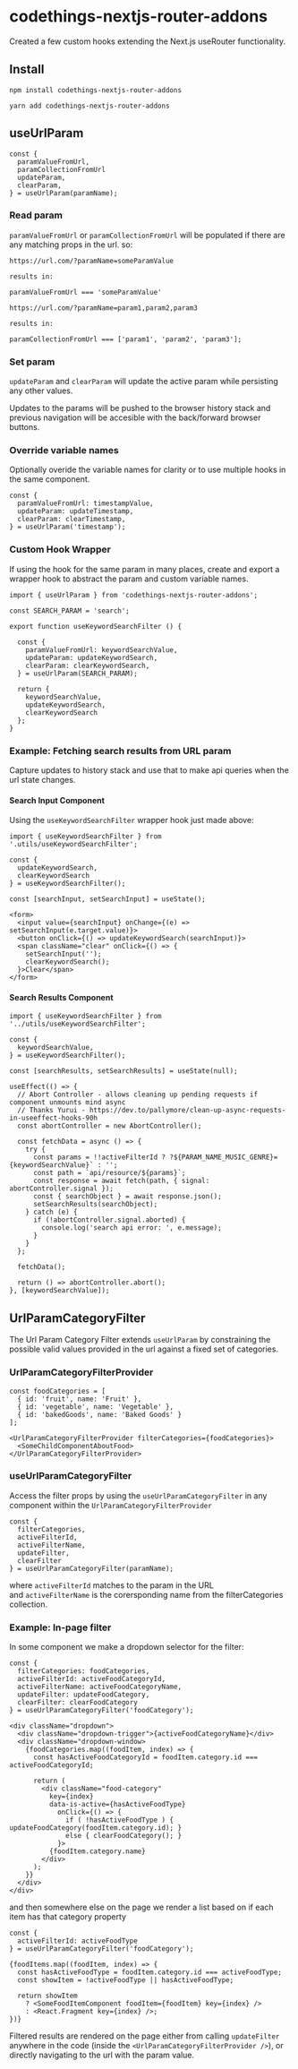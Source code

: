 # codethings-nextjs-router-addons 
Created a few custom hooks extending the Next.js useRouter functionality.    

## Install
```
npm install codethings-nextjs-router-addons    
    
yarn add codethings-nextjs-router-addons    
```


## useUrlParam
```
const { 
  paramValueFromUrl,
  paramCollectionFromUrl
  updateParam, 
  clearParam, 
} = useUrlParam(paramName);
```

### Read param
`paramValueFromUrl` or `paramCollectionFromUrl` will be populated if there are any matching props in the url. so: 

```
https://url.com/?paramName=someParamValue

results in:

paramValueFromUrl === 'someParamValue'
```


```
https://url.com/?paramName=param1,param2,param3

results in:

paramCollectionFromUrl === ['param1', 'param2', 'param3'];
```

### Set param
`updateParam` and `clearParam` will update the active param while persisting any other values.      

Updates to the params will be pushed to the browser history stack and previous navigation will be accesible with the back/forward browser buttons.    


### Override variable names
Optionally overide the variable names for clarity or to use multiple hooks in the same component.
```
const { 
  paramValueFromUrl: timestampValue, 
  updateParam: updateTimestamp, 
  clearParam: clearTimestamp, 
} = useUrlParam('timestamp');
```


### Custom Hook Wrapper
If using the hook for the same param in many places, create and export a wrapper hook to abstract the param and custom variable names.
```
import { useUrlParam } from 'codethings-nextjs-router-addons';

const SEARCH_PARAM = 'search';

export function useKeywordSearchFilter () {
 
  const { 
    paramValueFromUrl: keywordSearchValue, 
    updateParam: updateKeywordSearch, 
    clearParam: clearKeywordSearch,  
  } = useUrlParam(SEARCH_PARAM);

  return { 
    keywordSearchValue,
    updateKeywordSearch,
    clearKeywordSearch
  };
}
```


### Example: Fetching search results from URL param
Capture updates to history stack and use that to make api queries when the url state changes.   

#### Search Input Component    
Using the `useKeywordSearchFilter` wrapper hook just made above: 
```
import { useKeywordSearchFilter } from '.utils/useKeywordSearchFilter';

const { 
  updateKeywordSearch, 
  clearKeywordSearch
} = useKeywordSearchFilter();

const [searchInput, setSearchInput] = useState();

<form>
  <input value={searchInput} onChange={(e) => setSearchInput(e.target.value)}>
  <button onClick={() => updateKeywordSearch(searchInput)}>
  <span className="clear" onClick={() => { 
    setSearchInput('');
    clearKeywordSearch();
  }>Clear</span>
</form>
```

#### Search Results Component
```
import { useKeywordSearchFilter } from '../utils/useKeywordSearchFilter';

const { 
  keywordSearchValue, 
} = useKeywordSearchFilter();

const [searchResults, setSearchResults] = useState(null);

useEffect(() => {
  // Abort Controller - allows cleaning up pending requests if component unmounts mind async
  // Thanks Yurui - https://dev.to/pallymore/clean-up-async-requests-in-useeffect-hooks-90h
  const abortController = new AbortController();

  const fetchData = async () => {
    try {
      const params = !!activeFilterId ? ?${PARAM_NAME_MUSIC_GENRE}={keywordSearchValue}` : '';
      const path = `api/resource/${params}`;
      const response = await fetch(path, { signal: abortController.signal });
      const { searchObject } = await response.json();
      setSearchResults(searchObject);
    } catch (e) { 
      if (!abortController.signal.aborted) {
        console.log('search api error: ', e.message);
      }
    }
  };

  fetchData();

  return () => abortController.abort();
}, [keywordSearchValue]);
```


## UrlParamCategoryFilter
The Url Param Category Filter extends `useUrlParam` by constraining the possible valid values provided in the url against a fixed set of categories.  

### UrlParamCategoryFilterProvider
```
const foodCategories = [
  { id: 'fruit', name: 'Fruit' },
  { id: 'vegetable', name: 'Vegetable' },
  { id: 'bakedGoods', name: 'Baked Goods' }
];

<UrlParamCategoryFilterProvider filterCategories={foodCategories}>
  <SomeChildComponentAboutFood>
</UrlParamCategoryFilterProvider> 
```

### useUrlParamCategoryFilter
Access the filter props by using the `useUrlParamCategoryFilter` in any component within the `UrlParamCategoryFilterProvider`
```
const { 
  filterCategories,
  activeFilterId,       
  activeFilterName, 
  updateFilter, 
  clearFilter 
} = useUrlParamCategoryFilter(paramName);
```
where `activeFilterId` matches to the param in the URL    
and `activeFilterName` is the corersponding name from the filterCategories collection.

### Example: In-page filter
In some component we make a dropdown selector for the filter: 
```
const { 
  filterCategories: foodCategories,
  activeFilterId: activeFoodCategoryId,
  activeFilterName: activeFoodCategoryName, 
  updateFilter: updateFoodCategory, 
  clearFilter: clearFoodCategory 
} = useUrlParamCategoryFilter('foodCategory');

<div className="dropdown">
  <div className="dropdown-trigger">{activeFoodCategoryName}</div>
  <div className="dropdown-window>
    {foodCategories.map((foodItem, index) => {
      const hasActiveFoodCategoryId = foodItem.category.id === activeFoodCategoryId;

      return (
        <div className="food-category" 
          key={index}
          data-is-active={hasActiveFoodType}
            onClick={() => { 
              if ( !hasActiveFoodType ) { updateFoodCategory(foodItem.category.id); }
              else { clearFoodCategory(); }
            }>
          {foodItem.category.name}
        </div>
      );
    }}  
  </div>
</div>
```

and then somewhere else on the page we render a list based on if each item has that category property
```
const { 
  activeFilterId: activeFoodType 
} = useUrlParamCategoryFilter('foodCategory');

{foodItems.map((foodItem, index) => {
  const hasActiveFoodType = foodItem.category.id === activeFoodType;
  const showItem = !activeFoodType || hasActiveFoodType;

  return showItem 
    ? <SomeFoodItemComponent foodItem={foodItem} key={index} />
    : <React.Fragment key={index} />;
})}
```
Filtered results are rendered on the page either from calling `updateFilter` anywhere in the code (inside the `<UrlParamCategoryFilterProvider />`), or directly navigating to the url with the param value.  
